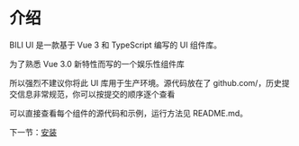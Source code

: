 # 介绍
BILI UI 是一款基于 Vue 3 和 TypeScript 编写的 UI 组件库。

为了熟悉 Vue 3.0 新特性而写的一个娱乐性组件库

所以强烈不建议你将此 UI 库用于生产环境。源代码放在了 github.com/，历史提交信息非常规范，你可以按提交的顺序逐个查看

可以直接查看每个组件的源代码和示例，运行方法见 README.md。

下一节：[安装](#/doc/install)
